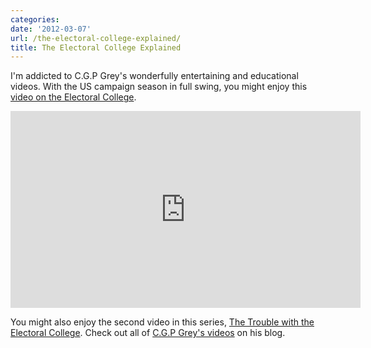 ```yaml
---
categories:
date: '2012-03-07'
url: /the-electoral-college-explained/
title: The Electoral College Explained
---
```


I'm addicted to C.G.P Grey's wonderfully entertaining and educational videos. With the US campaign season in full swing, you might enjoy this <a href="http://blog.cgpgrey.com/the-electoral-college/">video on the Electoral College</a>.

<div class="fluid-vids"><iframe class="alignc" width="560" height="315" src="https://www.youtube.com/embed/OUS9mM8Xbbw?rel=0" frameborder="0" allowfullscreen></iframe></div>

You might also enjoy the second video in this series, <a href="https://www.youtube.com/watch?v=7wC42HgLA4k">The Trouble with the Electoral College</a>. Check out all of <a href="http://blog.cgpgrey.com/">C.G.P Grey's videos</a> on his blog.